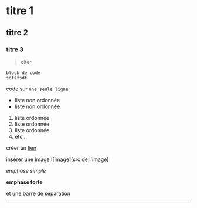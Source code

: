 # titre 1
## titre 2
### titre 3
> citer

```
block de code
sdfsfsdf
```

code sur `une seule ligne`
- liste non ordonnée
- liste non ordonnée
1. liste ordonnée
2. liste ordonnée
3. liste ordonnée
4. etc...

créer un [lien](http://urldulien)

insérer une image
![image](src de l'image)


*emphase simple*

**emphase forte**

et une barre de séparation

-------
